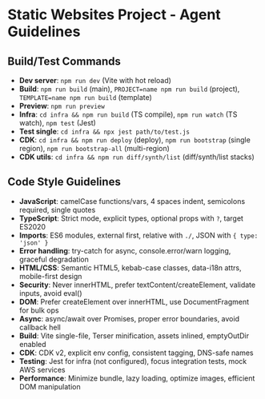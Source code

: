 # Static Websites Project - Agent Guidelines

## Build/Test Commands
- **Dev server**: `npm run dev` (Vite with hot reload)
- **Build**: `npm run build` (main), `PROJECT=name npm run build` (project), `TEMPLATE=name npm run build` (template)
- **Preview**: `npm run preview`
- **Infra**: `cd infra && npm run build` (TS compile), `npm run watch` (TS watch), `npm test` (Jest)
- **Test single**: `cd infra && npx jest path/to/test.js`
- **CDK**: `cd infra && npm run deploy` (deploy), `npm run bootstrap` (single region), `npm run bootstrap-all` (multi-region)
- **CDK utils**: `cd infra && npm run diff/synth/list` (diff/synth/list stacks)

## Code Style Guidelines
- **JavaScript**: camelCase functions/vars, 4 spaces indent, semicolons required, single quotes
- **TypeScript**: Strict mode, explicit types, optional props with `?`, target ES2020
- **Imports**: ES6 modules, external first, relative with `./`, JSON with `{ type: 'json' }`
- **Error handling**: try-catch for async, console.error/warn logging, graceful degradation
- **HTML/CSS**: Semantic HTML5, kebab-case classes, data-i18n attrs, mobile-first design
- **Security**: Never innerHTML, prefer textContent/createElement, validate inputs, avoid eval()
- **DOM**: Prefer createElement over innerHTML, use DocumentFragment for bulk ops
- **Async**: async/await over Promises, proper error boundaries, avoid callback hell
- **Build**: Vite single-file, Terser minification, assets inlined, emptyOutDir enabled
- **CDK**: CDK v2, explicit env config, consistent tagging, DNS-safe names
- **Testing**: Jest for infra (not configured), focus integration tests, mock AWS services
- **Performance**: Minimize bundle, lazy loading, optimize images, efficient DOM manipulation
